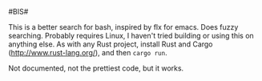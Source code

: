 #BIS#

This is a better search for bash, inspired by flx for emacs. Does fuzzy searching. Probably requires Linux, I haven't tried building or using this on anything else. As with any Rust project, install Rust and Cargo (<http://www.rust-lang.org/>), and then ```cargo run```.

Not documented, not the prettiest code, but it works.
